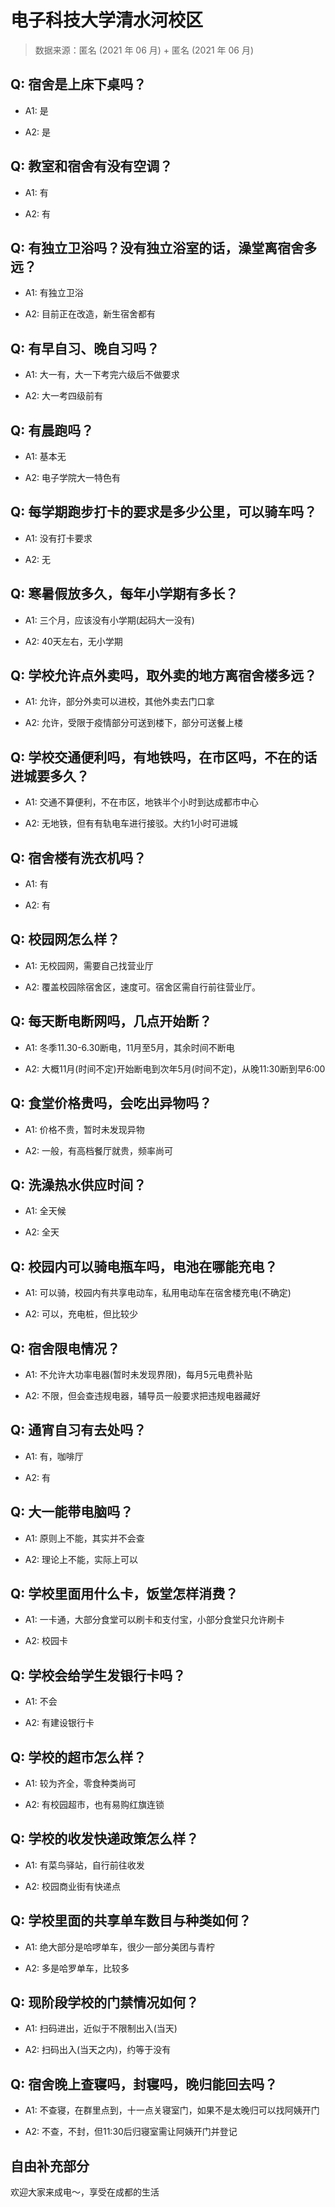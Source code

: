 # 电子科技大学清水河校区

> 数据来源：匿名 (2021 年 06 月) + 匿名 (2021 年 06 月)

## Q: 宿舍是上床下桌吗？

- A1: 是

- A2: 是

## Q: 教室和宿舍有没有空调？

- A1: 有

- A2: 有

## Q: 有独立卫浴吗？没有独立浴室的话，澡堂离宿舍多远？

- A1: 有独立卫浴

- A2: 目前正在改造，新生宿舍都有

## Q: 有早自习、晚自习吗？

- A1: 大一有，大一下考完六级后不做要求

- A2: 大一考四级前有

## Q: 有晨跑吗？

- A1: 基本无

- A2: 电子学院大一特色有

## Q: 每学期跑步打卡的要求是多少公里，可以骑车吗？

- A1: 没有打卡要求

- A2: 无

## Q: 寒暑假放多久，每年小学期有多长？

- A1: 三个月，应该没有小学期(起码大一没有)

- A2: 40天左右，无小学期

## Q: 学校允许点外卖吗，取外卖的地方离宿舍楼多远？

- A1: 允许，部分外卖可以进校，其他外卖去门口拿

- A2: 允许，受限于疫情部分可送到楼下，部分可送餐上楼

## Q: 学校交通便利吗，有地铁吗，在市区吗，不在的话进城要多久？

- A1: 交通不算便利，不在市区，地铁半个小时到达成都市中心

- A2: 无地铁，但有有轨电车进行接驳。大约1小时可进城

## Q: 宿舍楼有洗衣机吗？

- A1: 有

- A2: 有

## Q: 校园网怎么样？

- A1: 无校园网，需要自己找营业厅

- A2: 覆盖校园除宿舍区，速度可。宿舍区需自行前往营业厅。

## Q: 每天断电断网吗，几点开始断？

- A1: 冬季11.30-6.30断电，11月至5月，其余时间不断电

- A2: 大概11月(时间不定)开始断电到次年5月(时间不定)，从晚11:30断到早6:00

## Q: 食堂价格贵吗，会吃出异物吗？

- A1: 价格不贵，暂时未发现异物

- A2: 一般，有高档餐厅就贵，频率尚可

## Q: 洗澡热水供应时间？

- A1: 全天候

- A2: 全天

## Q: 校园内可以骑电瓶车吗，电池在哪能充电？

- A1: 可以骑，校园内有共享电动车，私用电动车在宿舍楼充电(不确定)

- A2: 可以，充电桩，但比较少

## Q: 宿舍限电情况？

- A1: 不允许大功率电器(暂时未发现界限)，每月5元电费补贴

- A2: 不限，但会查违规电器，辅导员一般要求把违规电器藏好

## Q: 通宵自习有去处吗？

- A1: 有，咖啡厅

- A2: 有

## Q: 大一能带电脑吗？

- A1: 原则上不能，其实并不会查

- A2: 理论上不能，实际上可以

## Q: 学校里面用什么卡，饭堂怎样消费？

- A1: 一卡通，大部分食堂可以刷卡和支付宝，小部分食堂只允许刷卡

- A2: 校园卡

## Q: 学校会给学生发银行卡吗？

- A1: 不会

- A2: 有建设银行卡

## Q: 学校的超市怎么样？

- A1: 较为齐全，零食种类尚可

- A2: 有校园超市，也有易购红旗连锁

## Q: 学校的收发快递政策怎么样？

- A1: 有菜鸟驿站，自行前往收发

- A2: 校园商业街有快递点

## Q: 学校里面的共享单车数目与种类如何？

- A1: 绝大部分是哈啰单车，很少一部分美团与青柠

- A2: 多是哈罗单车，比较多

## Q: 现阶段学校的门禁情况如何？

- A1: 扫码进出，近似于不限制出入(当天)

- A2: 扫码出入(当天之内)，约等于没有

## Q: 宿舍晚上查寝吗，封寝吗，晚归能回去吗？

- A1: 不查寝，在群里点到，十一点关寝室门，如果不是太晚归可以找阿姨开门

- A2: 不查，不封，但11:30后归寝室需让阿姨开门并登记

## 自由补充部分

欢迎大家来成电～，享受在成都的生活